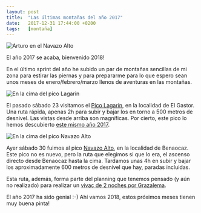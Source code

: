 ```yaml
---
layout: post
title:  "Las últimas montañas del año 2017"
date:   2017-12-31 17:44:00 +0200
tags:	[montaña]
---
```


![Arturo en el Navazo Alto][arturo]

El año 2017 se acaba, bienvenido 2018!

En el último sprint del año he subido un par de montañas sencillas de mi zona
para estirar las piernas y para prepararme para lo que espero sean unos meses
de enero/febrero/marzo llenos de aventuras en las montañas.

<!--more-->

![En la cima del pico Lagarin][lagarin]

El pasado sábado 23 visitamos el [Pico Lagarín][wiki_lagarin], en la localidad
de El Gastor. Una ruta rápida, apenas 2h para subir y bajar los en torno a 500
metros de desnivel.
Las vistas desde arriba son magníficas. Por cierto, este pico lo hemos
descubierto [este mismo año 2017][lagarin_p].

![En la cima del pico Navazo Alto][navazo]

Ayer sábado 30 fuimos al pico [Navazo Alto][wiki_navazo], en la localidad
de Benaocaz. Este pico no es nuevo, pero la ruta que elegimos si que lo era,
el ascenso directo desde Benaocaz hasta la cima. Tardamos unas 4h en subir y
bajar los aproximadamente 600 metros de desnivel que hay, paradas incluidas.

Esta ruta, además, forma parte del planning que tenemos pensado (y aún no
realizado) para realizar un [vivac de 2 noches por Grazalema][vivac].

El año 2017 ha sido genial :-) Ahí vamos 2018, estos próximos meses tienen
muy buena pinta!

[wiki_lagarin]:	https://es.wikipedia.org/wiki/Pico_Lagar%C3%ADn
[wiki_navazo]:	https://es.wikipedia.org/wiki/Navazo_Alto
[lagarin_p]:	{{site.url}}/2017/03/20/ataque-lagarin.html
[vivac]:	{{site.url}}/2017/09/07/preparando-vivac2d.html
[navazo]:	{{site.url}}/assets/20171231-01-navazoalto.png
[lagarin]:	{{site.url}}/assets/20171231-02-lagarin.png
[arturo]:	{{site.url}}/assets/20171231-03-arturo.png

